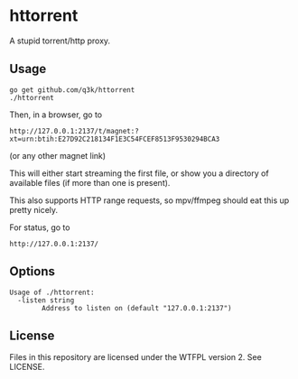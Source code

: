 httorrent
=========

A stupid torrent/http proxy.

Usage
-----

    go get github.com/q3k/httorrent
    ./httorrent

Then, in a browser, go to

    http://127.0.0.1:2137/t/magnet:?xt=urn:btih:E27D92C218134F1E3C54FCEF8513F9530294BCA3

(or any other magnet link)

This will either start streaming the first file, or show you a directory of available files (if more than one is present).

This also supports HTTP range requests, so mpv/ffmpeg should eat this up pretty nicely.

For status, go to

    http://127.0.0.1:2137/

Options
-------

    Usage of ./httorrent:
      -listen string
        	Address to listen on (default "127.0.0.1:2137")

License
-------

Files in this repository are licensed under the WTFPL version 2. See LICENSE.
